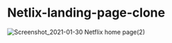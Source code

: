 # Netlix-landing-page-clone
![Screenshot_2021-01-30 Netflix home page(2)](https://user-images.githubusercontent.com/60151264/106357415-a0005380-630e-11eb-93e8-4c9acab3e242.png)
